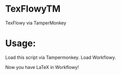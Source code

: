 # TexFlowyTM
 TexFlowy via TamperMonkey
 
 # Usage:
 
 Load this script via Tampermonkey.
 Load Workflowy.

Now you have LaTeX in Workflowy!